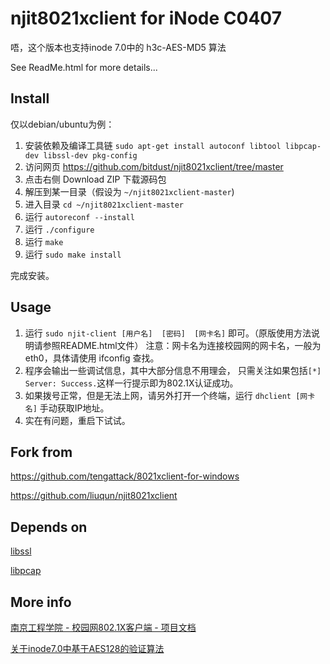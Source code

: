 njit8021xclient for iNode C0407
===
唔，这个版本也支持inode 7.0中的 h3c-AES-MD5 算法

See ReadMe.html for more details...

Install
---
仅以debian/ubuntu为例：

1. 安装依赖及编译工具链
    `sudo apt-get install autoconf libtool libpcap-dev libssl-dev pkg-config`
2. 访问网页 https://github.com/bitdust/njit8021xclient/tree/master
3. 点击右侧 Download ZIP 下载源码包
4. 解压到某一目录（假设为 `~/njit8021xclient-master`)
5. 进入目录  `cd ~/njit8021xclient-master`
6. 运行 `autoreconf --install`
7. 运行 `./configure`
8. 运行 `make`
9. 运行 `sudo make install`

完成安装。

Usage
---
1. 运行 `sudo njit-client [用户名]  [密码]  [网卡名]` 即可。（原版使用方法说明请参照README.html文件）
    注意：网卡名为连接校园网的网卡名，一般为 eth0，具体请使用 ifconfig 查找。
2. 程序会输出一些调试信息，其中大部分信息不用理会，
    只需关注如果包括`[*] Server: Success.`这样一行提示即为802.1X认证成功。
3. 如果拨号正常，但是无法上网，请另外打开一个终端，运行 `dhclient [网卡名]` 手动获取IP地址。
4. 实在有问题，重启下试试。

Fork from
---
https://github.com/tengattack/8021xclient-for-windows

https://github.com/liuqun/njit8021xclient

Depends on
---
[libssl](https://wiki.openssl.org/)

[libpcap](http://www.tcpdump.org/)

More info
---
[南京工程学院 - 校园网802.1X客户端 - 项目文档](./documents/Documents.html)

[关于inode7.0中基于AES128的验证算法](./documents/h3c_AES_MD5.md)

